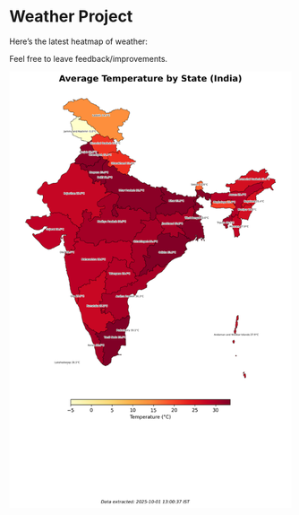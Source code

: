 # Weather Project

Here’s the latest heatmap of weather:

Feel free to leave feedback/improvements.

![India Heatmap](docs/assets/india_heatmap.png?v=DCD89F)
